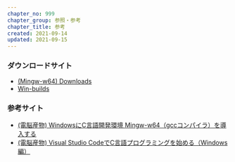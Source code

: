 ```yaml
---
chapter_no: 999
chapter_group: 参照・参考
chapter_title: 参考
created: 2021-09-14
updated: 2021-09-15
---
```

### ダウンロードサイト
- [(Mingw-w64) Downloads](https://www.mingw-w64.org/downloads/)
- [Win-builds](http://win-builds.org/doku.php/start)

### 参考サイト
- [(電脳産物) WindowsにC言語開発環境 Mingw-w64（gccコンパイラ）を導入する](https://dianxnao.com/windows%e3%81%abc%e8%a8%80%e8%aa%9e%e9%96%8b%e7%99%ba%e7%92%b0%e5%a2%83-mingw-w64%ef%bc%88gcc%e3%82%b3%e3%83%b3%e3%83%91%e3%82%a4%e3%83%a9%ef%bc%89%e3%82%92%e5%b0%8e%e5%85%a5%e3%81%99%e3%82%8b/)
- [(電脳産物) Visual Studio CodeでC言語プログラミングを始める（Windows編）](https://dianxnao.com/visual-studio-code%E3%81%A7c%E8%A8%80%E8%AA%9E%E3%83%97%E3%83%AD%E3%82%B0%E3%83%A9%E3%83%9F%E3%83%B3%E3%82%B0%E3%82%92%E5%A7%8B%E3%82%81%E3%82%8B%EF%BC%88windows%E7%B7%A8%EF%BC%89/)
